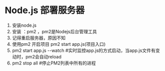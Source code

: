 # Node.js 部署服务器
1. 安装node.js
2. 安装 ：pm2 ，pm2是Nodejs后台管理工具
3. 记得重启服务器，原因不知
4.  使用pm2 开启项目 pm2 start app.js(项目入口)
5.  pm2 start app.js --watch   #实时监控app.js的方式启动，当app.js文件有变动时，pm2会自动reload
6.  pm2 stop all  #停止PM2列表中所有的进程



